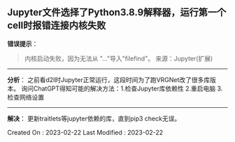 ## Jupyter文件选择了Python3.8.9解释器，运行第一个cell时报错连接内核失败

**错误提示**：
> 内核启动失败，因为无法从
> "..."导入"filefind"。
> 来源：Jupyter(扩展)

---

**分析**：
之前看d2l时Jupyter正常运行，这段时间为了跑VRGNet改了很多库版本。
询问ChatGPT得知可能的解决方法：1.检查Jupyter库依赖性 2.重启电脑 3.检查网络设置

---

**解决**：
更新traitlets等jupyter依赖的库，直到pip3 check无误。

Created On : 2023-02-22
Last Modified : 2023-02-22
